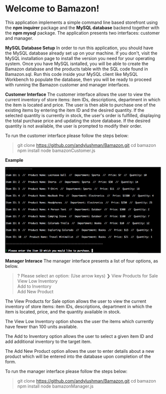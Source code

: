 Welcome to Bamazon!
===================

This application implements a simple command line based storefront using the **npm inquirer** package and the **MySQL database** backend together with the **npm mysql** package. The application presents two interfaces: customer and manager.

**MySQL Database Setup**
In order to run this application, you should have the MySQL database already set up on your machine. If you don't, visit the MySQL installation page to install the version you need for your operating system. Once you have MySQL isntalled, you will be able to create the Bamazon database and the products table with the SQL code found in Bamazon.sql. Run this code inside your MySQL client like MySQL Workbench to populate the database, then you will be ready to proceed with running the Bamazon customer and manager interfaces.

**Customer Interface**
The customer interface allows the user to view the current inventory of store items: item IDs, descriptions, department in which the item is located and price. The user is then able to purchase one of the existing items by entering the item ID and the desired quantity. If the selected quantity is currently in stock, the user's order is fulfilled, displaying the total purchase price and updating the store database. If the desired quantity is not available, the user is prompted to modify their order.

To run the customer interface please follow the steps below:

> git clone https://github.com/andylushman/Bamazon.git   cd bamazon  
> npm install
> node bamazonCustomer.js

**Example**

![node bamazonCustomer.js](https://github.com/andylushman/Bamazon/blob/master/Images/customer1.png)

**Manager Interace**
The manager interface presents a list of four options, as below.

> ? Please select an option: (Use arrow keys)
> ❯ View Products for Sale  
> View Low Inventory    
> Add to Inventory    
> Add New Product

The View Products for Sale option allows the user to view the current inventory of store items: item IDs, descriptions, department in which the item is located, price, and the quantity available in stock.

The View Low Inventory option shows the user the items which currently have fewer than 100 units available.

The Add to Inventory option allows the user to select a given item ID and add additional inventory to the target item.

The Add New Product option allows the user to enter details about a new product which will be entered into the database upon completion of the form.

To run the manager interface please follow the steps below:

> git clone https://github.com/andylushman/Bamazon.git
> cd bamazon
> npm install
> node bamazonManager.js
